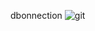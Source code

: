 dbonnection
![git](https://user-images.githubusercontent.com/26426507/170212206-d44b8efd-5674-4c84-8026-7948a4b353f0.jpg)

